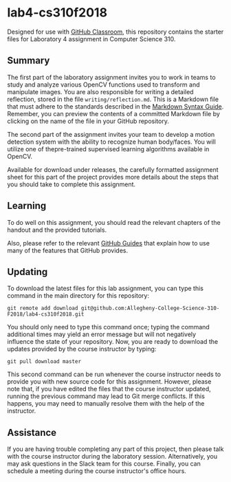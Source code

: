 # lab4-cs310f2018

Designed for use with [GitHub Classroom](https://classroom.github.com/), this
repository contains the starter files for Laboratory 4 assignment in Computer Science 310.

## Summary
The first part of the laboratory assignment invites you to work in teams to study and analyze
various OpenCV functions used to transform and manipulate images.
You are also responsible for writing a detailed reflection,
stored in the file `writing/reflection.md`. This is a Markdown file that must
adhere to the standards described in the [Markdown Syntax
Guide](https://guides.github.com/features/mastering-markdown/). Remember, you
can preview the contents of a committed Markdown file by clicking on the name
of the file in your GitHub repository.

The second part of the assignment invites your team to develop a motion detection system with the ability to recognize human body/faces. You will utilize one of thepre-trained supervised learning algorithms available in OpenCV.

Available for download under releases,
the carefully formatted assignment sheet for this part of the project provides more details
about the steps that you should take to complete this
assignment.

## Learning

To do well on this assignment, you should read the relevant chapters of the handout and the provided tutorials.

Also, please refer to the relevant [GitHub
Guides](https://guides.github.com/) that explain how to use many of the features
that GitHub provides.

## Updating

To download the latest files for this lab assignment, you can type this command in the main directory for this repository:

```
git remote add download git@github.com:Allegheny-College-Science-310-F2018/lab4-cs310f2018.git
```

You should only need to type this command once; typing the command additional
times may yield an error message but will not negatively influence the state of
your repository. Now, you are ready to download the updates provided by the
course instructor by typing:

```
git pull download master
```

This second command can be run whenever the course instructor needs to provide
you with new source code for this assignment. However, please note that, if you
have edited the files that the course instructor updated, running the previous
command may lead to Git merge conflicts. If this happens, you may need to
manually resolve them with the help of the instructor. 

## Assistance

If you are having trouble completing any part of this project, then please talk
with  the course instructor during the laboratory
session. Alternatively, you may ask questions in the Slack team for this
course. Finally, you can schedule a meeting during the course instructor's
office hours.
